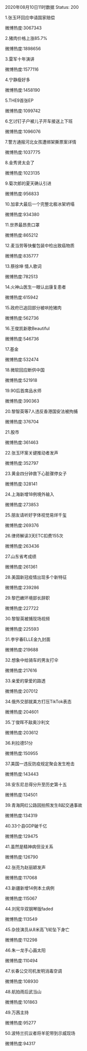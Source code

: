 2020年08月10日11时数据
Status: 200

1.张玉环回应申请国家赔偿

微博热度:3067343

2.猪肉价格上涨85.7%

微博热度:1898656

3.雷军十年演讲

微博热度:1577116

4.宁静瘦好多

微博热度:1458190

5.THE9首张EP

微博热度:1099742

6.乞讨钉子户被儿子开车接送上下班

微博热度:1096076

7.警方通报河北女孩遭绑架撕票案详情

微博热度:1037775

8.金秀贤太会了

微博热度:1023135

9.菊次郎的夏天确认引进

微博热度:956833

10.加拿大最后一个完整北极冰架坍塌

微博热度:934380

11.世界最昂贵口罩

微博热度:865212

12.麦当劳等快餐包装中检出致癌物质

微博热度:835777

13.蔡徐坤 情人歌词

微博热度:782513

14.火神山医生一眼认出康复患者

微博热度:615942

15.政府已追回部分被哄抢猪肉

微博热度:562736

16.王俊凯新歌Beautiful

微博热度:546736

17.基金

微博热度:532474

18.微软回应断供中国

微博热度:521918

19.90后首席品水师

微博热度:390363

20.黎智英等7人违反香港国安法被拘捕

微博热度:376704

21.股市

微博热度:361463

22.张玉环案关键推动者发声

微博热度:352797

23.黄金四分钟救下心脏骤停女子

微博热度:328141

24.上海新增18例境外输入

微博热度:273853

25.朋友请听好字体视觉易烊千玺

微博热度:269376

26.律师解读3天ETC扣费155次

微博热度:263436

27.山东省考成绩

微博热度:261361

28.美国新冠疫情出现多个新特征

微博热度:239286

29.黎巴嫩环境部长辞职

微博热度:227722

30.黎智英被捕现场视频

微博热度:225593

31.李宇春ELLE金九封面

微博热度:219688

32.想象中给骑车的男友打伞

微博热度:217616

33.亲爱的挚爱的路透

微博热度:207012

34.俄外交部就美方打压TikTok表态

微博热度:204601

35.丁俊晖不敌奥沙利文

微博热度:203612

36.利拉德51分

微博热度:150955

37.美国一违反防疫规定聚会发生枪击

微博热度:143443

38.安东尼总得分升至历史第十五

微博热度:134501

39.青海网红公路因拍照发生8起交通事故

微博热度:134319

40.33个县GDP破千亿

微博热度:129475

41.虽然是精神病但没关系

微博热度:126790

42.张亮为赵丽颖发声

微博热度:117068

43.新疆新增14例本土病例

微博热度:115067

44.刘宪华双钢琴版faded

微博热度:113549

45.杂技演员从8米高飞轮坠下身亡

微博热度:112298

46.朱一龙手心画太阳

微博热度:110494

47.长春公交司机发明消毒空调

微博热度:108930

48.航拍雨后武当山

微博热度:101863

49.万茜主持

微博热度:95277

50.波特兰抗议者将羊驼带到示威现场

微博热度:94317

